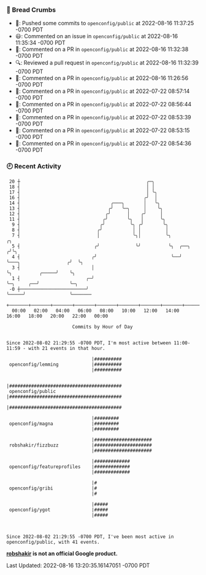 ### 🍞 Bread Crumbs

 * 🚢: Pushed some commits to `openconfig/public` at 2022-08-16 11:37:25 -0700 PDT
 * 😃: Commented on an issue in `openconfig/public` at 2022-08-16 11:35:34 -0700 PDT
 * 💬: Commented on a PR in  `openconfig/public` at 2022-08-16 11:32:38 -0700 PDT
 * 🔍: Reviewed a pull request in  `openconfig/public` at 2022-08-16 11:32:39 -0700 PDT
 * 💬: Commented on a PR in  `openconfig/public` at 2022-08-16 11:26:56 -0700 PDT
 * 💬: Commented on a PR in  `openconfig/public` at 2022-07-22 08:57:14 -0700 PDT
 * 💬: Commented on a PR in  `openconfig/public` at 2022-07-22 08:56:44 -0700 PDT
 * 💬: Commented on a PR in  `openconfig/public` at 2022-07-22 08:53:39 -0700 PDT
 * 💬: Commented on a PR in  `openconfig/public` at 2022-07-22 08:53:15 -0700 PDT
 * 💬: Commented on a PR in  `openconfig/public` at 2022-07-22 08:54:36 -0700 PDT

### 🕘 Recent Activity
```
 20 ┼                                              ╭─╮
 18 ┤                                              │ │
 17 ┤                                              │ ╰╮
 16 ┤                                             ╭╯  │
 14 ┤                                 ╭───╮       │   ╰╮
 13 ┤                                ╭╯   ╰─╮     │    ╰╮
 12 ┤                               ╭╯      │    ╭╯     │
 11 ┤                              ╭╯       ╰╮   │      ╰╮
  9 ┤                             ╭╯         ╰╮ ╭╯       ╰╮
  8 ┤                            ╭╯           │ │         │
  7 ┤                            │            ╰╮│         ╰╮                              ╭╮
  5 ┤                           ╭╯             ╰╯          ╰╮  ╭──╮                      ╭╯╰╮
  4 ┤                          ╭╯                           ╰──╯  ╰───╮                 ╭╯  ╰╮
  3 ┤                          │                                      ╰╮          ╭─────╯    ╰╮
  1 ┤                        ╭─╯                                       ╰─╮     ╭──╯           ╰─╮
 -0 ┼────────────────────────╯                                           ╰─────╯                ╰───────
    +───────+───────+───────+───────+───────+───────+───────+───────+───────+───────+───────+───────+────
  00:00   02:00   04:00   06:00   08:00   10:00   12:00   14:00   16:00   18:00   20:00   22:00   00:00   

						Commits by Hour of Day


Since 2022-08-02 21:29:55 -0700 PDT, I'm most active between 11:00-11:59 - with 21 events in that hour.

```



```
                               |##########
 openconfig/lemming            |##########
                               |##########

                               |#########################################
 openconfig/public             |#########################################
                               |#########################################

                               |#########
 openconfig/magna              |#########
                               |#########

                               |#####################
 robshakir/fizzbuzz            |#####################
                               |#####################

                               |#############
 openconfig/featureprofiles    |#############
                               |#############

                               |#
 openconfig/gribi              |#
                               |#

                               |#####
 openconfig/ygot               |#####
                               |#####



Since 2022-08-02 21:29:55 -0700 PDT, I've been most active in openconfig/public, with 41 events.

```
**[robshakir](mailto:robjs@google.com) is not an official Google product.**  


Last Updated: 2022-08-16 13:20:35.16147051 -0700 PDT
